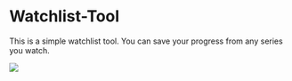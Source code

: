 # Watchlist-Tool
This is a simple watchlist tool. You can save your progress from any series you watch.


<image src="screenshot1.png">
